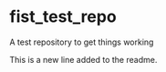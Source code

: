 fist_test_repo
==============

A test repository to get things working

This is a new line added to the readme.
